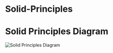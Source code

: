 # Solid-Principles


# Solid Principles Diagram
![Solid Principles Diagram](https://github.com/HannahCondada/Solid-Principles/assets/142371011/ad1951bc-1235-41b5-a0b9-fe9120de8249)
